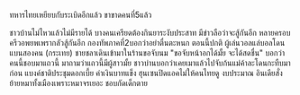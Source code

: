 ทหารไทยเหยียบกับระเบิดอีกแล้ว ขาขาดคนที่5แล้ว

ชาวบ้านไม่ไหวแล้วไม่มีรายได้ บางคนเครียดต้องกินยาระงับประสาท
มีข่าวลือว่าจะสู้กันอีก
หลายครอบครีวอพยพเพรากลัวสู้กันอีก
กองทัพภาคที่2บอกว่าอย่าตื่นตะหนก ตอนนี้ปกติ
ผู้เล่นวอลแล่บอลโดนแบนสองคน (กระเทย)
ชายชลาเดินเข้ามาในร้านขอจับนม "ขอจับหน้าอกได้มั้ย จะได้สดชื่น"
บอกว่าคนนี้ชอบมาแถวนี้ มาถามว่าแถวนี้มีผู้สาวมั้ย
ชาวบ่านบอกว่าเคยเมาแล้วไปจับก้นแม่ค้าละโดนกะทืบมาก่อน
แบงค์ชาติประชุมดอกเบี้ย
ค่าเงินบาทแข็ง
ฮุนเซนปิดแอคไม่ให้คนไทยดู
งบประมาณ
อินเดียสั่งย้ายหมาทั้งเมืองเพราะหมาจรเยอะ ชอบกัดเด็กตาย